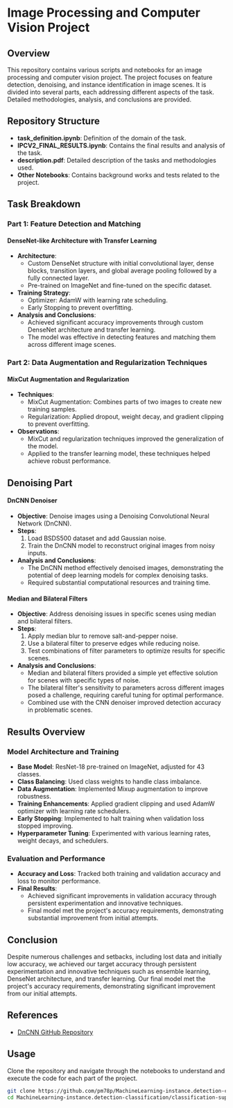# Image Processing and Computer Vision Project

## Overview
This repository contains various scripts and notebooks for an image processing and computer vision project. The project focuses on feature detection, denoising, and instance identification in image scenes. It is divided into several parts, each addressing different aspects of the task. Detailed methodologies, analysis, and conclusions are provided.

## Repository Structure

- **task_definition.ipynb**: Definition of the domain of the task.
- **IPCV2_FINAL_RESULTS.ipynb**: Contains the final results and analysis of the task.
- **description.pdf**: Detailed description of the tasks and methodologies used.
- **Other Notebooks**: Contains background works and tests related to the project.

## Task Breakdown

### Part 1: Feature Detection and Matching

#### DenseNet-like Architecture with Transfer Learning
- **Architecture**:
  - Custom DenseNet structure with initial convolutional layer, dense blocks, transition layers, and global average pooling followed by a fully connected layer.
  - Pre-trained on ImageNet and fine-tuned on the specific dataset.
- **Training Strategy**:
  - Optimizer: AdamW with learning rate scheduling.
  - Early Stopping to prevent overfitting.
- **Analysis and Conclusions**:
  - Achieved significant accuracy improvements through custom DenseNet architecture and transfer learning.
  - The model was effective in detecting features and matching them across different image scenes.

### Part 2: Data Augmentation and Regularization Techniques

#### MixCut Augmentation and Regularization
- **Techniques**:
  - MixCut Augmentation: Combines parts of two images to create new training samples.
  - Regularization: Applied dropout, weight decay, and gradient clipping to prevent overfitting.
- **Observations**:
  - MixCut and regularization techniques improved the generalization of the model.
  - Applied to the transfer learning model, these techniques helped achieve robust performance.

## Denoising Part

#### DnCNN Denoiser
- **Objective**: Denoise images using a Denoising Convolutional Neural Network (DnCNN).
- **Steps**:
  1. Load BSDS500 dataset and add Gaussian noise.
  2. Train the DnCNN model to reconstruct original images from noisy inputs.
- **Analysis and Conclusions**:
  - The DnCNN method effectively denoised images, demonstrating the potential of deep learning models for complex denoising tasks.
  - Required substantial computational resources and training time.

#### Median and Bilateral Filters
- **Objective**: Address denoising issues in specific scenes using median and bilateral filters.
- **Steps**:
  1. Apply median blur to remove salt-and-pepper noise.
  2. Use a bilateral filter to preserve edges while reducing noise.
  3. Test combinations of filter parameters to optimize results for specific scenes.
- **Analysis and Conclusions**:
  - Median and bilateral filters provided a simple yet effective solution for scenes with specific types of noise.
  - The bilateral filter's sensitivity to parameters across different images posed a challenge, requiring careful tuning for optimal performance.
  - Combined use with the CNN denoiser improved detection accuracy in problematic scenes.

## Results Overview

### Model Architecture and Training
- **Base Model**: ResNet-18 pre-trained on ImageNet, adjusted for 43 classes.
- **Class Balancing**: Used class weights to handle class imbalance.
- **Data Augmentation**: Implemented Mixup augmentation to improve robustness.
- **Training Enhancements**: Applied gradient clipping and used AdamW optimizer with learning rate schedulers.
- **Early Stopping**: Implemented to halt training when validation loss stopped improving.
- **Hyperparameter Tuning**: Experimented with various learning rates, weight decays, and schedulers.

### Evaluation and Performance
- **Accuracy and Loss**: Tracked both training and validation accuracy and loss to monitor performance.
- **Final Results**:
  - Achieved significant improvements in validation accuracy through persistent experimentation and innovative techniques.
  - Final model met the project's accuracy requirements, demonstrating substantial improvement from initial attempts.

## Conclusion
Despite numerous challenges and setbacks, including lost data and initially low accuracy, we achieved our target accuracy through persistent experimentation and innovative techniques such as ensemble learning, DenseNet architecture, and transfer learning. Our final model met the project's accuracy requirements, demonstrating significant improvement from our initial attempts.

## References
- [DnCNN GitHub Repository](https://github.com/ocimakamboj/DnCNN)

## Usage
Clone the repository and navigate through the notebooks to understand and execute the code for each part of the project.

```bash
git clone https://github.com/pm78p/MachineLearning-instance.detection-classification/
cd MachineLearning-instance.detection-classification/classification-super market product
